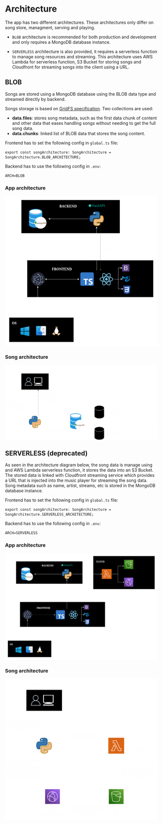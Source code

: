 # Architecture

The app has two different architectures. These architectures only differ on song store, managment, serving
and playing.

* `BLOB` architecture is recommended for both production and development and only requires a MongoDB database instance.

* `SERVERLESS` architecture is also provided, it requires a serverless function to manage song resources and streaming. This architecture uses AWS Lambda for serverless function, S3 Bucket for storing songs and Cloudfront for streaming songs into the client using a URL.

## BLOB

Songs are stored using a MongoDB database using the BLOB data type and streamed directly by backend.

Songs storage is based on [GridFS specification](https://www.mongodb.com/docs/manual/core/gridfs/). Two collections are used:

* **data.files**: stores song metadata, such as the first data chunk of content and other data that
eases handling songs without needing to get the full song data.
* **data.chunks**: linked list of BLOB data that stores the song content.

Frontend has to set the following config in `global.ts` file:

```
export const songArchitecture: SongArchitecture = SongArchitecture.BLOB_ARCHITECTURE;
```

Backend has to use the following config in `.env`:

```
ARCH=BLOB
```

### App architecture

![BLOB ARCHITECTURE](assets/architecture/app_architecture_blob.png)

### Song architecture

![SONG ARCHITECTURE](assets/architecture/song-architecture-blob.png)

## SERVERLESS (deprecated)

As seen in the architecture diagram below, the song data is manage using and AWS Lambda serverless function, it
stores the data into an S3 Bucket. The stored data is linked with Cloudfront streaming service which provides
a URL that is injected into the music player for streaming the song data. Song metadata such as name, artist, streams, etc is stored in the MongoDB database instance.

Frontend has to set the following config in `global.ts` file:

```
export const songArchitecture: SongArchitecture = SongArchitecture.SERVERLESS_ARCHITECTURE;
```

Backend has to use the following config in `.env`:

```
ARCH=SERVERLESS
```

### App architecture
![STREAMING SERVERLESS ARCHITECTURE](assets/architecture/app_architecture_serverless.png)

### Song architecture
![STREAMING SONG ARCHITECTURE](assets/architecture/song_architecture_serverless.png)
